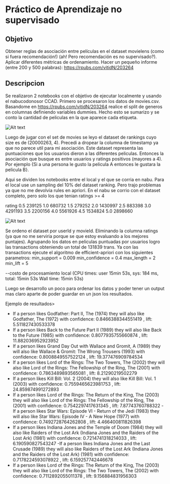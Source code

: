 # Práctico de Aprendizaje no supervisado

## Objetivo
Obtener reglas de asociación entre películas en el dataset movielens
(como si fuera recomendación!) (ah! Pero recomendación es no supervisado?).
Aplicar diferentes métricas de ordenamiento.
Hacer un pequeño informe (entre 200 y 500 palabras): https://rpubs.com/vitidN/203264

## Descripcion
Se realizaron 2 notebooks con el objetivo de ejecutar localmente
y usando el nabucodonosor CCAD.
Primero se procesaron los datos de movies.csv. Basandome en
https://rpubs.com/vitidN/203264 realice el split de generos
en columnas definiendo variables dummies. Hecho esto se sumarizo y se conto
la cantidad de peliculas en la que aparece cada etiqueta.

![Alt text](kevinsen/Movielens_Asoc_apriori/blob/master/genre_count.png?raw=true "Movies Genres")

Luego de jugar con el set de movies se leyo el dataset de rankings
cuyo size es de (20000263, 4). Precedi a dropear la columna de timestamp ya
que no parece util para mi asociación.
Este dataset representa las puntuaciones que los usuarios dieron a las
diferentes peliculas. Entonces la asociación que busque es entre usuarios
y ratings positivos (mayores a 4). Por ejemplo {Si a una persona le gusto
la pelicula A entonces le gustara la pelicula B}.

Aqui se dividen los notebooks entre el local y el que se corria en nabu.
Para el local use un sampling del 10% del dataset ranking. Pero trajo problemas
ya que no me devolvia rules en apriori. En el nabu se corrio con el dataset
completo, pero solo los que tenian ratings >= 4

rating
0.5     239125
1.0     680732
1.5     279252
2.0    1430997
2.5     883398
3.0    4291193
3.5    2200156
4.0    5561926
4.5    1534824
5.0    2898660

![Alt text](kevinsen/Movielens_Asoc_apriori/blob/master/ratings_count.png?raw=true "Ratings count")

Se ordeno el dataset por userId y movieId. Eliminando la columna ratings
(ya que no me serviria porque se que estoy evaluando a los mejores puntajes).
Agrupando los datos en peliculas puntuadas por usuarios logro las transactions
obteniendo un total de 131839 trans.
Ya con las transactions ejecute el algoritmo de efficient-apriori con los
siguientes parametros:
min_support = 0.009
min_confidence = 0.4
max_length = 2
min_lift = 5

--costo de procesamiento local
(CPU times: user 15min 53s, sys: 184 ms, total: 15min 53s
Wall time: 15min 53s)

Luego se desarrollo un poco para ordenar los datos y poder tener un output
mas claro aparte de poder guardar en un json los resultados.

Ejemplo de resultados>
- If a person likes Godfather: Part II, The (1974) they will also like Godfather, The (1972) with confidence: 0.8466388344551419 , lift: 5.511827430533378
- If a person likes Back to the Future Part II (1989) they will also like Back to the Future (1985) with confidence: 0.8077935755660874 , lift: 11.882036952923952
- If a person likes Grand Day Out with Wallace and Gromit, A (1989) they will also like Wallace & Gromit: The Wrong Trousers (1993) with confidence: 0.8008849557522124 , lift: 19.377476909784534
- If a person likes Lord of the Rings: The Two Towers, The (2002) they will also like Lord of the Rings: The Fellowship of the Ring, The (2001) with confidence: 0.7863489893565081 , lift: 8.21290219502279
- If a person likes Kill Bill: Vol. 2 (2004) they will also like Kill Bill: Vol. 1 (2003) with confidence: 0.7559465623981753 , lift: 24.859874991272893
- If a person likes Lord of the Rings: The Return of the King, The (2003) they will also like Lord of the Rings: The Fellowship of the Ring, The (2001) with confidence: 0.7542297417631345 , lift: 7.87743760788322
-If a person likes Star Wars: Episode VI - Return of the Jedi (1983) they will also like Star Wars: Episode IV - A New Hope (1977) with confidence: 0.7492728764262808 , lift: 4.466400811826398
- If a person likes Indiana Jones and the Temple of Doom (1984) they will also like Raiders of the Lost Ark (Indiana Jones and the Raiders of the Lost Ark) (1981) with confidence: 0.7214741318214033 , lift: 6.190590827543247
-If a person likes Indiana Jones and the Last Crusade (1989) they will also like Raiders of the Lost Ark (Indiana Jones and the Raiders of the Lost Ark) (1981) with confidence: 0.7178224593078922 , lift: 6.159257742446678
- If a person likes Lord of the Rings: The Return of the King, The (2003) they will also like Lord of the Rings: The Two Towers, The (2002) with confidence: 0.7112892055011378 , lift: 9.156884831956303

